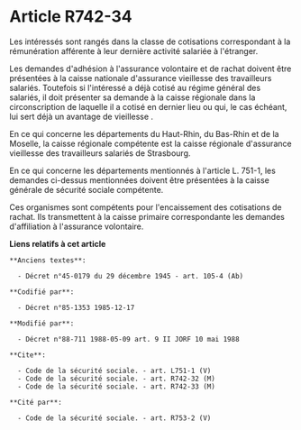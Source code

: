 # Article R742-34

Les intéressés sont rangés dans la classe de cotisations correspondant à la rémunération afférente à leur dernière activité
salariée à l'étranger. 

Les demandes d'adhésion à l'assurance volontaire et de rachat doivent être présentées à la caisse nationale d'assurance
vieillesse des travailleurs salariés. Toutefois si l'intéressé a déjà cotisé au régime général des salariés, il doit
présenter sa demande à la caisse régionale dans la circonscription de laquelle il a cotisé en dernier lieu ou qui, le cas
échéant, lui sert déjà un avantage de vieillesse    . 

En ce qui concerne les départements du Haut-Rhin, du Bas-Rhin et de la Moselle, la caisse régionale compétente est la caisse
régionale d'assurance vieillesse des travailleurs salariés de Strasbourg. 

En ce qui concerne les départements mentionnés à l'article L. 751-1, les demandes ci-dessus mentionnées doivent être
présentées à la caisse générale de sécurité sociale compétente. 

Ces organismes sont compétents pour l'encaissement des cotisations de rachat. Ils transmettent à la caisse primaire
correspondante les demandes d'affiliation à l'assurance volontaire.

**Liens relatifs à cet article**

	**Anciens textes**:

	  - Décret n°45-0179 du 29 décembre 1945 - art. 105-4 (Ab)

	**Codifié par**:

	  - Décret n°85-1353 1985-12-17

	**Modifié par**:

	  - Décret n°88-711 1988-05-09 art. 9 II JORF 10 mai 1988

	**Cite**:

	  - Code de la sécurité sociale. - art. L751-1 (V)
	  - Code de la sécurité sociale. - art. R742-32 (M)
	  - Code de la sécurité sociale. - art. R742-33 (M)

	**Cité par**:

	  - Code de la sécurité sociale. - art. R753-2 (V)
